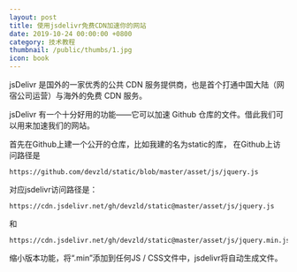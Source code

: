 ```yaml
---
layout: post
title: 使用jsdelivr免费CDN加速你的网站
date: 2019-10-24 00:00:00 +0800
category: 技术教程
thumbnail: /public/thumbs/1.jpg
icon: book
---
```


jsDelivr 是国外的一家优秀的公共 CDN 服务提供商，也是首个打通中国大陆（网宿公司运营）与海外的免费 CDN 服务。

jsDelivr 有一个十分好用的功能——它可以加速 Github 仓库的文件。借此我们可以用来加速我们的网站。

首先在Github上建一个公开的仓库，比如我建的名为static的库，
在Github上访问路径是
```
https://github.com/devzld/static/blob/master/asset/js/jquery.js
```
对应jsdelivr访问路径是：
```
https://cdn.jsdelivr.net/gh/devzld/static@master/asset/js/jquery.js
```
和
```
https://cdn.jsdelivr.net/gh/devzld/static@master/asset/js/jquery.min.js
```
缩小版本功能，将“.min”添加到任何JS / CSS文件中，jsdelivr将自动生成文件。

